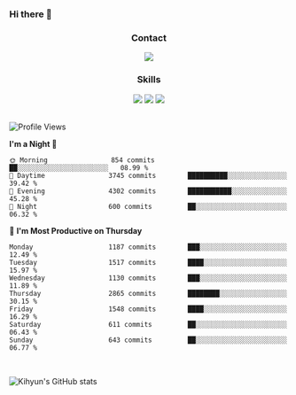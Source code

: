 ### Hi there 👋

<!--
**Key5771/Key5771** is a ✨ _special_ ✨ repository because its `README.md` (this file) appears on your GitHub profile.

Here are some ideas to get you started:

- 🔭 I’m currently working on ...
- 🌱 I’m currently learning ...
- 👯 I’m looking to collaborate on ...
- 🤔 I’m looking for help with ...
- 💬 Ask me about ...
- 📫 How to reach me: ...
- 😄 Pronouns: ...
- ⚡ Fun fact: ...
-->

<h3 align="center">Contact</h3>
<div align="center">
  <a href="mailto:ksj57715@gmail.com"><img src="https://img.shields.io/badge/Gmail-D14836?style=for-the-badge&logo=gmail&logoColor=white"/></a>
</div>

<h3 align="center">Skills</h3>
<div align="center">
  <img src="https://img.shields.io/badge/iOS-000000?style=for-the-badge&logo=ios&logoColor=white"/>
  <img src="https://img.shields.io/badge/Swift-FA7343?style=for-the-badge&logo=swift&logoColor=white"/>
  <img src="https://img.shields.io/badge/Xcode-007ACC?style=for-the-badge&logo=Xcode&logoColor=white"/>
</div>

<br>

<!--START_SECTION:waka-->
![Profile Views](http://img.shields.io/badge/Profile%20Views-0-blue)

**I'm a Night 🦉** 

```text
🌞 Morning                854 commits         ██░░░░░░░░░░░░░░░░░░░░░░░   08.99 % 
🌆 Daytime                3745 commits        ██████████░░░░░░░░░░░░░░░   39.42 % 
🌃 Evening                4302 commits        ███████████░░░░░░░░░░░░░░   45.28 % 
🌙 Night                  600 commits         ██░░░░░░░░░░░░░░░░░░░░░░░   06.32 % 
```
📅 **I'm Most Productive on Thursday** 

```text
Monday                   1187 commits        ███░░░░░░░░░░░░░░░░░░░░░░   12.49 % 
Tuesday                  1517 commits        ████░░░░░░░░░░░░░░░░░░░░░   15.97 % 
Wednesday                1130 commits        ███░░░░░░░░░░░░░░░░░░░░░░   11.89 % 
Thursday                 2865 commits        ████████░░░░░░░░░░░░░░░░░   30.15 % 
Friday                   1548 commits        ████░░░░░░░░░░░░░░░░░░░░░   16.29 % 
Saturday                 611 commits         ██░░░░░░░░░░░░░░░░░░░░░░░   06.43 % 
Sunday                   643 commits         ██░░░░░░░░░░░░░░░░░░░░░░░   06.77 % 
```



<!--END_SECTION:waka-->

<br>


![Kihyun's GitHub stats](https://github-readme-stats.vercel.app/api?username=key5771&show_icons=true&theme=radical)

